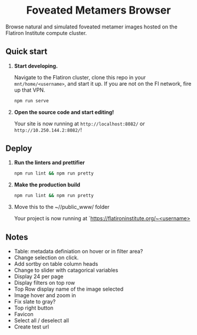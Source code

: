 <h1 align="center">
  Foveated Metamers Browser 
</h1>

Browse natural and simulated foveated metamer images hosted on the Flatiron Institute compute cluster.

## Quick start

1.  **Start developing.**

    Navigate to the Flatiron cluster, clone this repo in your `mnt/home/<username>`, and start it up. If you are not on the FI network, fire up that VPN.

    ```zsh
    npm run serve
    ```

2.  **Open the source code and start editing!**

    Your site is now running at `http://localhost:8082/` or `http://10.250.144.2:8082/`!

## Deploy

1. **Run the linters and prettifier**

   ```zsh
   npm run lint && npm run pretty 
   ```

2. **Make the production build**

   ```zsh
   npm run lint && npm run pretty 
   ```

3. Move this to the ~/<username>/public_www/ folder

    Your project is now running at `https://flatironinstitute.org/~<username>


## Notes

- Table: metadata definiation on hover or in filter area?
- Change selection on click.
- Add sortby on table column heads
- Change to slider with catagorical variables
- Display 24 per page 
- Display filters on top row
- Top Row display name of the image selected
- Image hover and zoom in
- Fix slate to gray? 
- Top right button
- Favicon
- Select all / deselect all
- Create test url